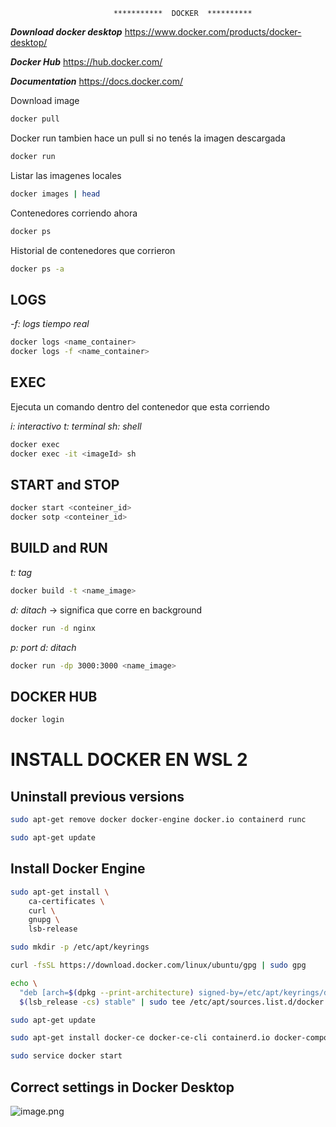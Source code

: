                            ***********  DOCKER  **********

**_Download docker desktop_**
https://www.docker.com/products/docker-desktop/

_**Docker Hub**_
https://hub.docker.com/

_**Documentation**_
https://docs.docker.com/

Download image

```sh
docker pull
```

Docker run tambien hace un pull si no tenés la imagen descargada

```sh
docker run
```

Listar las imagenes locales

```sh
docker images | head
```

Contenedores corriendo ahora

```sh
docker ps
```

Historial de contenedores que corrieron

```sh
docker ps -a
```

## LOGS

_-f: logs tiempo real_

```sh
docker logs <name_container>
docker logs -f <name_container>
```

## EXEC

Ejecuta un comando dentro del contenedor que esta corriendo

_i: interactivo
t: terminal
sh: shell_

```sh
docker exec
docker exec -it <imageId> sh
```

## START and STOP

```sh
docker start <conteiner_id>
docker sotp <conteiner_id>
```

## BUILD and RUN

_t: tag_

```sh
docker build -t <name_image>
```

_d: ditach_ -> significa que corre en background

```sh
docker run -d nginx
```

_p: port
d: ditach_

```sh
docker run -dp 3000:3000 <name_image>
```

## DOCKER HUB

```sh
docker login
```

# INSTALL DOCKER EN WSL 2

## Uninstall previous versions

```sh
sudo apt-get remove docker docker-engine docker.io containerd runc
```

```sh
sudo apt-get update
```

## Install Docker Engine

```sh
sudo apt-get install \
    ca-certificates \
    curl \
    gnupg \
    lsb-release
```

```sh
sudo mkdir -p /etc/apt/keyrings
```

```sh
curl -fsSL https://download.docker.com/linux/ubuntu/gpg | sudo gpg
```

```sh
echo \
  "deb [arch=$(dpkg --print-architecture) signed-by=/etc/apt/keyrings/docker.gpg] https://download.docker.com/linux/ubuntu \
  $(lsb_release -cs) stable" | sudo tee /etc/apt/sources.list.d/docker.list > /dev/null
```

```sh
sudo apt-get update
```

```sh
sudo apt-get install docker-ce docker-ce-cli containerd.io docker-compose-plugin
```

```sh
sudo service docker start
```

## Correct settings in Docker Desktop

![image.png](/.attachments/image-bc4aa844-02e6-4946-8789-9d2ade5e5b73.png)
